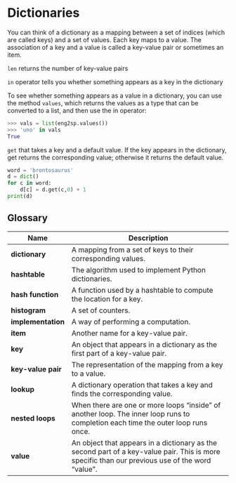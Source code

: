 # Dictionaries
You can think of a dictionary as a mapping between a set of indices (which are called keys) and a set of values. Each key maps to a value. The association of a key and a value is called a key-value pair or sometimes an item.

`len` returns the number of key-value pairs

`in` operator tells you whether something appears as a key in the dictionary

To see whether something appears as a value in a dictionary, you can use the method `values`, which returns the values as a type that can be converted to a list, and then use the in operator:

```python
>>> vals = list(eng2sp.values())
>>> 'uno' in vals
True
```

`get` that takes a key and a default value. If the key appears in the dictionary, get returns the corresponding value; otherwise it returns the default value.

```python
word = 'brontosaurus'
d = dict()
for c in word:
    d[c] = d.get(c,0) + 1
print(d)
```

## Glossary
| Name | Description | 
| --- | --- | 
| **dictionary** | A mapping from a set of keys to their corresponding values. |
| **hashtable** | The algorithm used to implement Python dictionaries. |
| **hash function** | A function used by a hashtable to compute the location for a key. |
| **histogram** | A set of counters. |
| **implementation** | A way of performing a computation. |
| **item** | Another name for a key-value pair. |
| **key** | An object that appears in a dictionary as the first part of a key-value pair. |
| **key-value pair** | The representation of the mapping from a key to a value. |
| **lookup** | A dictionary operation that takes a key and finds the corresponding value. |
| **nested loops** | When there are one or more loops “inside” of another loop. The inner loop runs to completion each time the outer loop runs once. |
| **value** | An object that appears in a dictionary as the second part of a key-value pair. This is more specific than our previous use of the word “value”. |